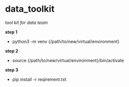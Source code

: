 # data_toolkit
*tool kit for data team*

**step 1**

- python3 -m venv {/path/to/new/virtual/environment}

**step 2**

- source {/path/to/new/virtual/environment}/bin/activate

**step 3**

- pip install -r reqirement.txt
